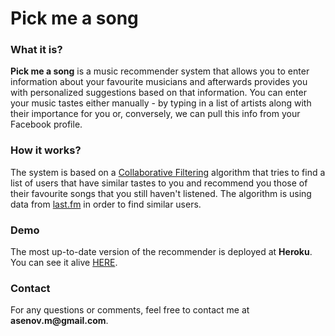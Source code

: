 Pick me a song
==============

<h3>What it is?</h3>
<p class="text-justify">
    <strong>Pick me a song</strong> is a music recommender system that allows you to enter information about your favourite musicians and afterwards provides you with personalized suggestions based on that information. You can enter your music tastes either manually - by typing in a list of artists along with their importance for you or, conversely, we can pull this info from your Facebook profile.
</p>
<h3>How it works?</h3>
<p class="text-justify info-footer">
    The system is based on a <a href="http://en.wikipedia.org/wiki/Collaborative_filtering">Collaborative Filtering</a> algorithm that tries to find a list of users that have similar tastes to you and recommend you those of their favourite songs that you still haven't listened. The algorithm is using data from <a href="http://last.fm">last.fm</a> in order to find similar users.
</p>
<h3>Demo</h3>
<p class="text-justify info-footer">
    The most up-to-date version of the recommender is deployed at <strong>Heroku</strong>. You can see it alive <a href="http://powerful-citadel-9361.herokuapp.com/app/index.html" alt="Pick-me-a-song">HERE</a>.
</p>

<h3>Contact</h3>
<p class="text-justify info-footer">
    For any questions or comments, feel free to contact me at <strong>asenov.m@gmail.com</strong>.
</p>
